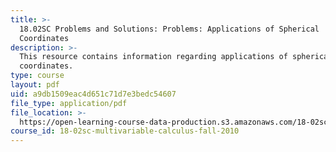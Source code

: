 ```yaml
---
title: >-
  18.02SC Problems and Solutions: Problems: Applications of Spherical
  Coordinates
description: >-
  This resource contains information regarding applications of spherical
  coordinates.
type: course
layout: pdf
uid: a9db1509eac4d651c71d7e3bedc54607
file_type: application/pdf
file_location: >-
  https://open-learning-course-data-production.s3.amazonaws.com/18-02sc-multivariable-calculus-fall-2010/a9db1509eac4d651c71d7e3bedc54607_MIT18_02SC_pb_78_comb.pdf
course_id: 18-02sc-multivariable-calculus-fall-2010
---
```

